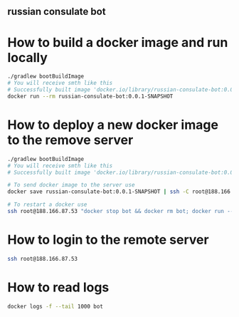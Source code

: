 russian consulate bot
----

# How to build a docker image and run locally

```bash
./gradlew bootBuildImage
# You will receive smth like this
# Successfully built image 'docker.io/library/russian-consulate-bot:0.0.1-SNAPSHOT'
docker run --rm russian-consulate-bot:0.0.1-SNAPSHOT
```

# How to deploy a new docker image to the remove server

```bash
./gradlew bootBuildImage
# You will receive smth like this
# Successfully built image 'docker.io/library/russian-consulate-bot:0.0.1-SNAPSHOT'

# To send docker image to the server use
docker save russian-consulate-bot:0.0.1-SNAPSHOT | ssh -C root@188.166.87.53 docker load

# To restart a docker use
ssh root@188.166.87.53 "docker stop bot && docker rm bot; docker run --name=bot --restart=always -d russian-consulate-bot:0.0.1-SNAPSHOT"
```

# How to login to the remote server
```bash
ssh root@188.166.87.53
```

# How to read logs

```bash
docker logs -f --tail 1000 bot
```

